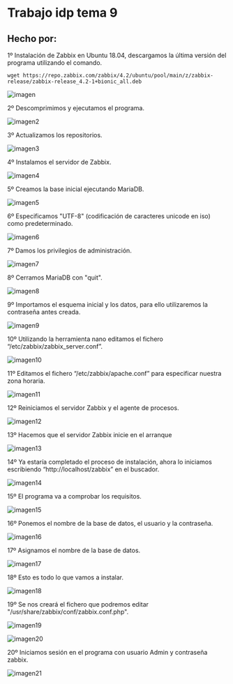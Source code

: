
# Trabajo idp tema 9 

## Hecho por:

1º Instalación de Zabbix en Ubuntu 18.04, descargamos la última versión del programa utilizando el comando.

`wget https://repo.zabbix.com/zabbix/4.2/ubuntu/pool/main/z/zabbix-release/zabbix-release_4.2-1+bionic_all.deb`

![imagen](imagenes/image002.gif)

2º Descomprimimos y ejecutamos el programa.

![imagen2](imagenes/image003.png)

3º Actualizamos los repositorios.

![imagen3](imagenes/image005.png)

4º Instalamos el servidor de Zabbix.

![imagen4](imagenes/image007.png)

5º Creamos la base inicial ejecutando MariaDB.

![imagen5](imagenes/image009.png)

6º Especificamos "UTF-8" (codificación de caracteres unicode en iso) como predeterminado.

![imagen6](imagenes/image011.png)

7º Damos los privilegios de administración.

![imagen7](imagenes/image013.png)

8º Cerramos MariaDB con "quit".

![imagen8](imagenes/image015.png)

9º Importamos el esquema inicial y los datos, para ello utilizaremos la contraseña antes creada.

![imagen9](imagenes/image017.png)

10º Utilizando la herramienta nano editamos el fichero “/etc/zabbix/zabbix_server.conf”.

![imagen10](imagenes/image019.png)

11º Editamos el fichero “/etc/zabbix/apache.conf” para especificar nuestra zona horaria.

![imagen11](imagenes/image021.png)

12º Reiniciamos el servidor Zabbix y el agente de procesos.

![imagen12](imagenes/image023.png)

13º Hacemos que el servidor Zabbix inicie en el arranque

![imagen13](imagenes/image025.png)

14º Ya estaría completado el proceso de instalación, ahora lo iniciamos escribiendo “http://localhost/zabbix”  en el buscador.

![imagen14](imagenes/image027.png)

15º El programa va a comprobar los requisitos.

![imagen15](imagenes/image029.png)

16º Ponemos el nombre de la base de datos, el usuario y la contraseña.

![imagen16](imagenes/image031.png)

17º Asignamos el nombre de la base de datos.

![imagen17](imagenes/image033.png)

18º Esto es todo lo que vamos a instalar.

![imagen18](imagenes/image035.png)

19º Se nos creará el fichero que podremos editar "/usr/share/zabbix/conf/zabbix.conf.php".

![imagen19](imagenes/image037.png)

![imagen20](imagenes/image039.png)

20º Iniciamos sesión en el programa con usuario Admin y contraseña zabbix.

![imagen21](imagenes/image042.gif)


